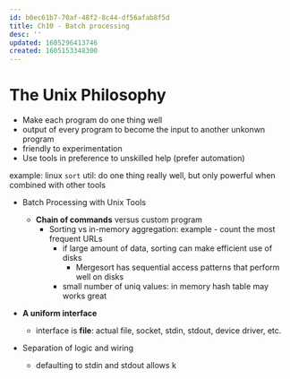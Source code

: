 ```yaml
---
id: b0ec61b7-70af-48f2-8c44-df56afab8f5d
title: Ch10 - Batch processing
desc: ''
updated: 1605296413746
created: 1605153348300
---
```



# The Unix Philosophy
- Make each program do one thing well
- output of every program to become the input to another unkonwn program
- friendly to experimentation 
- Use tools in preference to unskilled help (prefer automation)

example: linux `sort` util: do one thing really well, but only powerful when combined with other tools

- Batch Processing with Unix Tools
    - **Chain of commands** versus custom program 
        - Sorting vs in-memory aggregation: example - count the most frequent URLs 
            - if large amount of data, sorting can make efficient use of disks 
                - Mergesort has sequential access patterns that perform well on disks
            - small number of uniq values: in memory hash table may works great

- **A uniform interface**
    - interface is **file**: actual file, socket, stdin, stdout, device driver, etc. 
- Separation of logic and wiring
    - defaulting to stdin and stdout allows k
